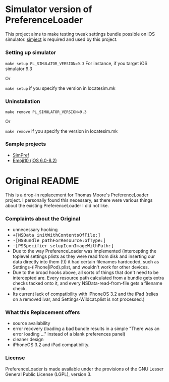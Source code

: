 # Simulator version of PreferenceLoader
This project aims to make testing tweak settings bundle possible on iOS simulator. [simject](https://github.com/angelXwind/simject) is required and used by this project.

### Setting up simulator
`make setup PL_SIMULATOR_VERSION=9.3` For instance, if you target iOS simulator 9.3

Or

`make setup` if you specify the version in locatesim.mk

### Uninstallation
`make remove PL_SIMULATOR_VERSION=9.3`

Or

`make remove` if you specify the version in locatesim.mk

### Sample projects
* [SimPref](https://github.com/PoomSmart/SimPref)
* [Emoji10 (iOS 6.0-8.2)](https://github.com/PoomSmart/Emoji10Legacy)

# Original README

This is a drop-in replacement for Thomas Moore's PreferenceLoader project.
I personally found this necessary, as there were various things about the existing PreferenceLoader I did not like.

### Complaints about the Original ###
* unnecessary hooking
 * <tt>+[NSData initWithContentsOfFile:]</tt>
 * <tt>-[NSBundle pathForResource:ofType:]</tt>
 * <tt>-[PSSpecifier setupIconImageWithPath:]</tt>
* Due to the way PreferenceLoader was implemented (intercepting the toplevel settings plists as they were read from disk and inserting our data directly into them (!)) it had certain filenames hardcoded, such as Settings-(iPhone|iPod).plist, and wouldn't work for other devices.
* Due to the broad hooks above, all sorts of things that don't need to be intercepted are. Every resource path calculated from a bundle gets extra checks tacked onto it, and every NSData-read-from-file gets a filename check.
* Its current lack of compatibility with iPhoneOS 3.2 and the iPad (relies on a removed ivar, and Settings-Wildcat.plist is not processed.)

### What this Replacement offers ###
* source availability
* error recovery (loading a bad bundle results in a simple "There was an error loading ..." instead of a blank preferences panel)
* cleaner design
* iPhoneOS 3.2 and iPad compatibility.

### License ###
PreferenceLoader is made available under the provisions of the GNU Lesser General Public License (LGPL), version 3.
